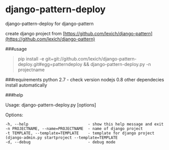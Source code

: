 django-pattern-deploy
=====================

django-pattern-deploy for django-pattern

create django project from [https://github.com/lexich/django-pattern](https://github.com/lexich/django-pattern)

###usage
> pip install -e git+git://github.com/lexich/django-pattern-deploy.git#egg=patterndeploy && django-pattern-deploy.py -n projectname

###requirements
python 2.7 - check version
nodejs 0.8
other dependecies install automatically

###help

Usage: django-pattern-deploy.py [options]

Options:

    -h, --help                          - show this help message and exit
    -n PROJECTNAME, --name=PROJECTNAME  - name of django project
    -t TEMPLATE, --template=TEMPLATE    - template for django project (django-admin.py startproject --template=TEMPLATE
    -d, --debug                         - debug mode
